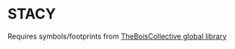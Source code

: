 # STACY
Requires symbols/footprints from [TheBoisCollective global library ](https://github.com/peregrine-developments/TBC_Global)
